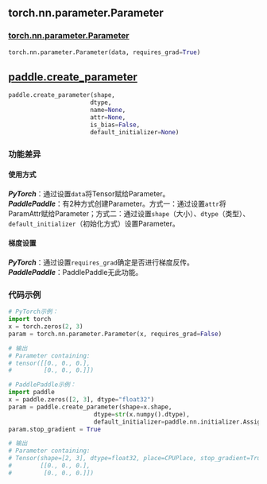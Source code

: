 ## torch.nn.parameter.Parameter
### [torch.nn.parameter.Parameter](https://pytorch.org/docs/stable/generated/torch.nn.parameter.Parameter.html?highlight=torch%20nn%20parameter#torch.nn.parameter.Parameter)
```python
torch.nn.parameter.Parameter(data, requires_grad=True)
```

## [paddle.create_parameter](https://github.com/PaddlePaddle/Paddle/blob/release/2.1/python/paddle/fluid/layers/tensor.py#L77)
```python
paddle.create_parameter(shape,
                       dtype,
                       name=None,
                       attr=None,
                       is_bias=False,
                       default_initializer=None)
```



### 功能差异

#### 使用方式
***PyTorch***：通过设置`data`将Tensor赋给Parameter。  
***PaddlePaddle***：有2种方式创建Parameter。方式一：通过设置`attr`将ParamAttr赋给Parameter；方式二：通过设置`shape`（大小）、`dtype`（类型）、`default_initializer`（初始化方式）设置Parameter。

#### 梯度设置
***PyTorch***：通过设置`requires_grad`确定是否进行梯度反传。  
***PaddlePaddle***：PaddlePaddle无此功能。



### 代码示例
``` python
# PyTorch示例：
import torch
x = torch.zeros(2, 3)
param = torch.nn.parameter.Parameter(x, requires_grad=False)

# 输出
# Parameter containing:
# tensor([[0., 0., 0.],
#         [0., 0., 0.]])
```

``` python
# PaddlePaddle示例：
import paddle
x = paddle.zeros([2, 3], dtype="float32")
param = paddle.create_parameter(shape=x.shape,
                        dtype=str(x.numpy().dtype),
                        default_initializer=paddle.nn.initializer.Assign(x))
param.stop_gradient = True

# 输出
# Parameter containing:
# Tensor(shape=[2, 3], dtype=float32, place=CPUPlace, stop_gradient=True,
#        [[0., 0., 0.],
#         [0., 0., 0.]])
```
